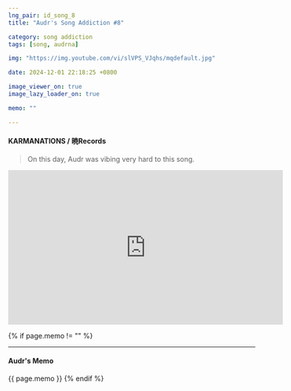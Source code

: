 ```yaml
---
lng_pair: id_song_8
title: "Audr's Song Addiction #8"

category: song addiction
tags: [song, audrna]

img: "https://img.youtube.com/vi/slVPS_VJqhs/mqdefault.jpg"

date: 2024-12-01 22:18:25 +0800

image_viewer_on: true
image_lazy_loader_on: true

memo: ""

---
```


<!-- outline-start -->
#### KARMANATIONS / 暁Records
<!-- outline-end -->

> On this day, Audr was vibing very hard to this song.

<iframe
  width="560"
  height="315"
  src="https://www.youtube.com/embed/slVPS_VJqhs"
  title="YouTube video player"
  frameborder="0"
  allow="accelerometer; clipboard-write; encrypted-media; gyroscope; picture-in-picture; web-share"
  referrerpolicy="strict-origin-when-cross-origin"
  allowfullscreen
  data-align="center"
></iframe>

{% if page.memo != "" %}
<hr>

#### Audr's Memo

{{ page.memo }}
{% endif %}
